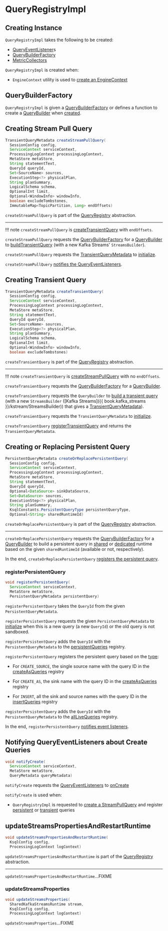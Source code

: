 # QueryRegistryImpl

## Creating Instance

`QueryRegistryImpl` takes the following to be created:

* <span id="eventListeners"> [QueryEventListener](QueryEventListener.md)s
* [QueryBuilderFactory](#queryBuilderFactory)
* <span id="metricCollectors"> [MetricCollectors](metrics/MetricCollectors.md)

`QueryRegistryImpl` is created when:

* `EngineContext` utility is used to [create an EngineContext](EngineContext.md#create)

## <span id="queryBuilderFactory"> QueryBuilderFactory

`QueryRegistryImpl` is given a [QueryBuilderFactory](QueryBuilderFactory.md) or defines a function to create a [QueryBuilder](QueryBuilder.md) when [created](#creating-instance).

## <span id="createStreamPullQuery"> Creating Stream Pull Query

```java
TransientQueryMetadata createStreamPullQuery(
  SessionConfig config,
  ServiceContext serviceContext,
  ProcessingLogContext processingLogContext,
  MetaStore metaStore,
  String statementText,
  QueryId queryId,
  Set<SourceName> sources,
  ExecutionStep<?> physicalPlan,
  String planSummary,
  LogicalSchema schema,
  OptionalInt limit,
  Optional<WindowInfo> windowInfo,
  boolean excludeTombstones,
  ImmutableMap<TopicPartition, Long> endOffsets)
```

`createStreamPullQuery` is part of the [QueryRegistry](QueryRegistry.md#createStreamPullQuery) abstraction.

---

!!! note
    `createStreamPullQuery` is [createTransientQuery](#createTransientQuery) with `endOffsets`.

`createStreamPullQuery` requests the [QueryBuilderFactory](#queryBuilderFactory) for a [QueryBuilder](QueryBuilderFactory.md#create) to [buildTransientQuery](QueryBuilder.md#buildTransientQuery) (with a new Kafka Streams' `StreamsBuilder`).

`createStreamPullQuery` requests the [TransientQueryMetadata](TransientQueryMetadata.md) to [initialize](QueryMetadataImpl.md#initialize).

`createStreamPullQuery` [notifies the QueryEventListeners](#notifyCreate).

## <span id="createTransientQuery"> Creating Transient Query

```java
TransientQueryMetadata createTransientQuery(
  SessionConfig config,
  ServiceContext serviceContext,
  ProcessingLogContext processingLogContext,
  MetaStore metaStore,
  String statementText,
  QueryId queryId,
  Set<SourceName> sources,
  ExecutionStep<?> physicalPlan,
  String planSummary,
  LogicalSchema schema,
  OptionalInt limit,
  Optional<WindowInfo> windowInfo,
  boolean excludeTombstones)
```

`createTransientQuery` is part of the [QueryRegistry](QueryRegistry.md#createTransientQuery) abstraction.

---

!!! note
    `createTransientQuery` is [createStreamPullQuery](#createStreamPullQuery) with no `endOffsets`.

`createTransientQuery` requests the [QueryBuilderFactory](#queryBuilderFactory) for a [QueryBuilder](QueryBuilderFactory.md#create).

`createTransientQuery` requests the `QueryBuilder` to [build a transient query](QueryBuilder.md#buildTransientQuery) (with a new `StreamsBuilder` ([Kafka Streams]({{ book.kafka_streams }}/kstream/StreamsBuilder)) that gives a [TransientQueryMetadata](TransientQueryMetadata.md)).

`createTransientQuery` requests the `TransientQueryMetadata` to [initialize](QueryMetadataImpl.md#initialize).

`createTransientQuery` [registerTransientQuery](#registerTransientQuery) and returns the `TransientQueryMetadata`.

## <span id="createOrReplacePersistentQuery"> Creating or Replacing Persistent Query

```java
PersistentQueryMetadata createOrReplacePersistentQuery(
  SessionConfig config,
  ServiceContext serviceContext,
  ProcessingLogContext processingLogContext,
  MetaStore metaStore,
  String statementText,
  QueryId queryId,
  Optional<DataSource> sinkDataSource,
  Set<DataSource> sources,
  ExecutionStep<?> physicalPlan,
  String planSummary,
  KsqlConstants.PersistentQueryType persistentQueryType,
  Optional<String> sharedRuntimeId)
```

`createOrReplacePersistentQuery` is part of the [QueryRegistry](QueryRegistry.md#createOrReplacePersistentQuery) abstraction.

---

`createOrReplacePersistentQuery` requests the [QueryBuilderFactory](#queryBuilderFactory) for a [QueryBuilder](QueryBuilderFactory.md#create) to build a persistent query in [shared](QueryBuilder.md#buildPersistentQueryInSharedRuntime) or [dedicated](QueryBuilder.md#buildPersistentQueryInDedicatedRuntime) runtime based on the given `sharedRuntimeId` (available or not, respectively).

In the end, `createOrReplacePersistentQuery` [registers the persistent query](#registerPersistentQuery).

### <span id="registerPersistentQuery"> registerPersistentQuery

```java
void registerPersistentQuery(
  ServiceContext serviceContext,
  MetaStore metaStore,
  PersistentQueryMetadata persistentQuery)
```

`registerPersistentQuery` takes the `QueryId` from the given `PersistentQueryMetadata`.

`registerPersistentQuery` requests the given `PersistentQueryMetadata` to [initialize](QueryMetadata.md#initialize) when this is a new query (a new `QueryId`) or the old query is not sandboxed.

`registerPersistentQuery` adds the `QueryId` with the `PersistentQueryMetadata` to the [persistentQueries](#persistentQueries) registry.

`registerPersistentQuery` registers the persistent query based on the [type](PersistentQueryMetadata.md#getPersistentQueryType):

* For `CREATE_SOURCE`, the single source name with the query ID in the [createAsQueries](#createAsQueries) registry

* For `CREATE_AS`, the sink name with the query ID in the [createAsQueries](#createAsQueries) registry

* For `INSERT`, all the sink and source names with the query ID in the [insertQueries](#insertQueries) registry

`registerPersistentQuery` adds the `QueryId` with the `PersistentQueryMetadata` to the [allLiveQueries](#allLiveQueries) registry.

In the end, `registerPersistentQuery` [notifies event listeners](#notifyCreate).

## <span id="notifyCreate"> Notifying QueryEventListeners about Create Queries

```java
void notifyCreate(
  ServiceContext serviceContext,
  MetaStore metaStore,
  QueryMetadata queryMetadata)
```

`notifyCreate` requests the [QueryEventListeners](#eventListeners) to [onCreate](QueryEventListener.md#onCreate)

`notifyCreate` is used when:

* `QueryRegistryImpl` is requested to [create a StreamPullQuery](#createStreamPullQuery) and register [persistent](#registerPersistentQuery) or [transient](#registerTransientQuery) queries

## <span id="updateStreamsPropertiesAndRestartRuntime"> updateStreamsPropertiesAndRestartRuntime

```java
void updateStreamsPropertiesAndRestartRuntime(
  KsqlConfig config,
  ProcessingLogContext logContext)
```

`updateStreamsPropertiesAndRestartRuntime` is part of the [QueryRegistry](QueryRegistry.md#updateStreamsPropertiesAndRestartRuntime) abstraction.

---

`updateStreamsPropertiesAndRestartRuntime`...FIXME

### <span id="updateStreamsProperties"> updateStreamsProperties

```java
void updateStreamsProperties(
  SharedKafkaStreamsRuntime stream,
  KsqlConfig config,
  ProcessingLogContext logContext)
```

`updateStreamsProperties`...FIXME
